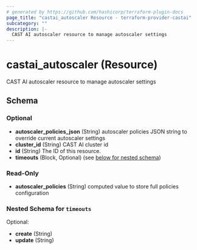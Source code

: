 ```yaml
---
# generated by https://github.com/hashicorp/terraform-plugin-docs
page_title: "castai_autoscaler Resource - terraform-provider-castai"
subcategory: ""
description: |-
  CAST AI autoscaler resource to manage autoscaler settings
---
```


# castai_autoscaler (Resource)

CAST AI autoscaler resource to manage autoscaler settings



<!-- schema generated by tfplugindocs -->
## Schema

### Optional

- **autoscaler_policies_json** (String) autoscaler policies JSON string to override current autoscaler settings
- **cluster_id** (String) CAST AI cluster id
- **id** (String) The ID of this resource.
- **timeouts** (Block, Optional) (see [below for nested schema](#nestedblock--timeouts))

### Read-Only

- **autoscaler_policies** (String) computed value to store full policies configuration

<a id="nestedblock--timeouts"></a>
### Nested Schema for `timeouts`

Optional:

- **create** (String)
- **update** (String)


